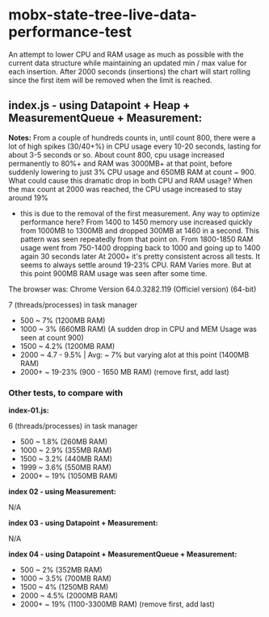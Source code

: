 # mobx-state-tree-live-data-performance-test
An attempt to lower CPU and RAM usage as much as possible with the current data structure while maintaining an updated min / max value for each insertion. After 2000 seconds (insertions) the chart will start rolling since the first item will be removed when the limit is reached.

## index.js - using Datapoint + Heap + MeasurementQueue + Measurement: ##


**Notes:**
From a couple of hundreds counts in, until count 800, there were a lot of high spikes (30/40+%) 
in CPU usage every 10-20 seconds, lasting for about 3-5 seconds or so.
About count 800, cpu usage increased permanently to 80%+ and RAM was 3000MB+ at that point, 
before suddenly lowering to just 3% CPU usage and 650MB RAM at count ~ 900.
What could cause this dramatic drop in both CPU and RAM usage?
When the max count at 2000 was reached, the CPU usage increased to stay around 19%
- this is due to the removal of the first measurement. Any way to optimize performance here?
From 1400 to 1450 memory use increased quickly from 1000MB to 1300MB and dropped 300MB at 1460 in a second.
This pattern was seen repeatedly from that point on.
From 1800-1850 RAM usage went from 750-1400 dropping back to 1000 and going up to 1400 again 30 seconds later
At 2000+ it's pretty consistent across all tests. It seems to always settle around 19-23% CPU.
RAM Varies more. But at this point 900MB RAM usage was seen after some time.

The browser was: Chrome Version 64.0.3282.119 (Officiel version) (64-bit)

7 (threads/processes) in task manager

- 500 ~ 7% (1200MB RAM)
- 1000 ~ 3% (660MB RAM) (A sudden drop in CPU and MEM Usage was seen at count 900)
- 1500 ~ 4.2% (1200MB RAM)
- 2000 ~ 4.7 - 9.5% | Avg: ~ 7% but varying alot at this point (1400MB RAM)
- 2000+ ~ 19-23% (900 - 1650 MB RAM) (remove first, add last)

### Other tests, to compare with ###

**index-01.js:**

6 (threads/processes) in task manager

- 500 ~ 1.8% (260MB RAM)
- 1000 ~ 2.9% (355MB RAM)
- 1500 ~ 3.2% (440MB RAM)
- 1999 ~ 3.6% (550MB RAM)
- 2000+ ~ 19% (1050MB RAM)


**index 02 - using Measurement:**

N/A

**index 03 - using Datapoint + Measurement:**

N/A

**index 04 - using Datapoint + MeasurementQueue + Measurement:**

- 500 ~ 2% (352MB RAM)
- 1000 ~ 3.5% (700MB RAM)
- 1500 ~ 4% (1250MB RAM)
- 2000 ~ 4.5% (2000MB RAM)
- 2000+ ~ 19% (1100-3300MB RAM) (remove first, add last)
